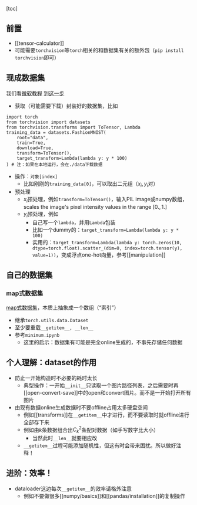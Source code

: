 [toc]
## 前置
- [[tensor-calculator]]
- 可能需要`torchvision`等`torch`相关的和数据集有关的额外包（`pip install torchvision`即可）
## 现成数据集
我们看[微软教程](https://docs.microsoft.com/en-us/learn/modules/intro-machine-learning-pytorch/)
到[这一步](https://docs.microsoft.com/en-us/learn/modules/intro-machine-learning-pytorch/3-data)
- 获取（可能需要下载）封装好的数据集，比如
```
import torch
from torchvision import datasets
from torchvision.transforms import ToTensor, Lambda
training_data = datasets.FashionMNIST(
    root="data",
    train=True,
    download=True,
    transform=ToTensor(),
    target_transform=Lambda(lambda y: y * 100)
) # 注：如果在本地运行，会在./data下载数据
```
- 操作：`对象[index]`
  - 比如刚刚的`training_data[0]`，可以取出二元组（$x_i,y_i$对）
- 预处理
  - $x_i$预处理，例如`transform=ToTensor()`，输入PIL image或numpy数组，scales the image's pixel intensity values in the range $[0., 1.]$
  - $y_i$预处理，例如
    - 自己写一个`lambda`，并用`Lambda`包装
    - 比如一个dummy的：`target_transform=Lambda(lambda y: y * 100)`
    - 实用的：`target_transform=Lambda(lambda y: torch.zeros(10, dtype=torch.float).scatter_(dim=0, index=torch.tensor(y), value=1))`，变成浮点one-hot向量，参考[[manipulation]]
## 自己的数据集
### map式数据集
[map式数据集](https://zhuanlan.zhihu.com/p/105507334)，本质上抽象成一个数组（“索引”）
- 继承`torch.utils.data.Dataset`
- 至少要重载`__getitem__, __len__`
- 参考`minimum.ipynb`
  - 这里的启示：数据集有可能是完全online生成的，不事先存储任何数据
## 个人理解：dataset的作用
- 防止一开始构造时不必要的耗时太长
  - 典型操作：一开始`__init__`只读取一个图片路径列表，之后需要时再[[open-convert-save]]中的open和convert图片。而不是一开始打开所有图片
- 由现有数据online生成数据时不要offline占用太多硬盘空间
  - 例如[[transforms]]在`__getitem__`中才进行，而不要读取时就offline进行全部存下来
  - 例如由$k$条数据组合出$C_k^2$条配对数据（如手写数字比大小）
    - 当然此时`__len__`就要相应改
  - `__getitem__`过程可能添加随机性，但这有时会带来困扰。所以做好注释！
## 进阶：效率！
- dataloader这边每次`__getitem__`的效率请格外注意
  - 例如不要做很多[[numpy/basics]]和[[pandas/installation]]的复制操作